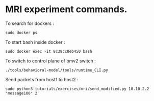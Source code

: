 # MRI experiment commands. 

To search for dockers : 
```
sudo docker ps 
```

To start bash inside docker : 
```
sudo docker exec -it 8c39cc0eb450 bash
```

To switch to control plane of bmv2 switch : 

```
./tools/behavioral-model/tools/runtime_CLI.py
```

Send packets from host1 to host2 : 

```
sudo python3 tutorials/exercises/mri/send_modified.py 10.10.2.2 "message100" 2
```
